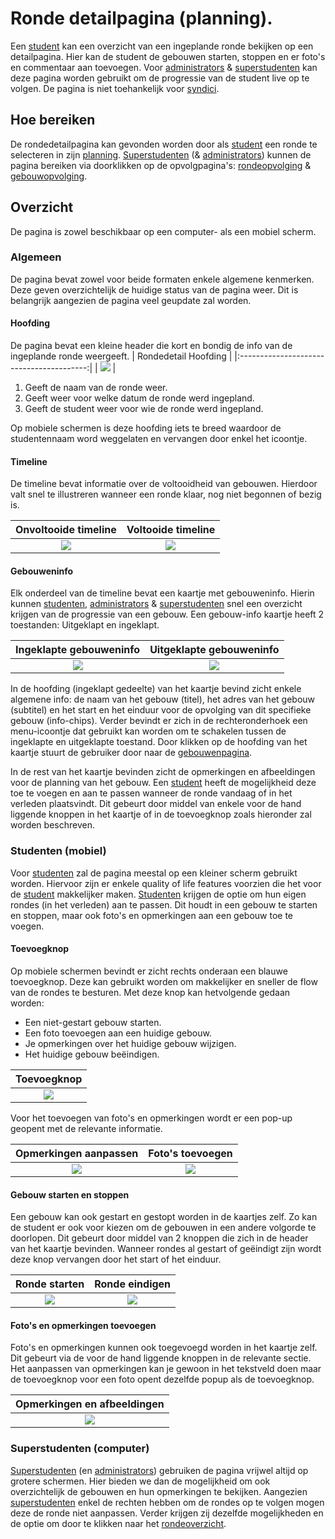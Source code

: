 # Ronde detailpagina (planning).
Een [student](../../users/student.md) kan een overzicht van een ingeplande ronde bekijken op een detailpagina. Hier kan de student de gebouwen starten, stoppen en er foto's en commentaar aan toevoegen.
Voor [administrators](../../users/admin.md) & [superstudenten](../../users/superstudent.md) kan deze pagina worden gebruikt om de progressie van de student live op te volgen.
De pagina is niet toehankelijk voor [syndici](../../users/syndicus.md).

## Hoe bereiken
De rondedetailpagina kan gevonden worden door als [student](../../users/student.md) een ronde te selecteren in zijn [planning](../planning/planning.md). [Superstudenten](../users/superstudent.md)  (& [administrators](../../users/admin.md)) kunnen de pagina bereiken via doorklikken op de opvolgpagina's: [rondeopvolging](../followup/ronde_opvolging.md) & [gebouwopvolging](../followup/gebouw_opvolging.md).

## Overzicht
De pagina is zowel beschikbaar op een computer- als een mobiel scherm. 

### Algemeen
De pagina bevat zowel voor beide formaten enkele algemene kenmerken. Deze geven overzichtelijk de huidige status van de pagina weer. Dit is belangrijk aangezien de pagina veel geupdate zal worden.

#### Hoofding
De pagina bevat een kleine header die kort en bondig de info van de ingeplande ronde weergeeft. 
|           Rondedetail Hoofding           |
|:----------------------------------------:|
| ![](../../assets/rounddetail_header.png) |

1) Geeft de naam van de ronde weer.
2) Geeft weer voor welke datum de ronde werd ingepland.
3) Geeft de student weer voor wie de ronde werd ingepland.

Op mobiele schermen is deze hoofding iets te breed waardoor de studentennaam word weggelaten en vervangen door enkel het icoontje.

#### Timeline
De timeline bevat informatie over de voltooidheid van gebouwen. Hierdoor valt snel te illustreren wanneer een ronde klaar, nog niet begonnen of bezig is.


|                  Onvoltooide timeline                 |                  Voltooide timeline                 |
|:-----------------------------------------------------:|:---------------------------------------------------:|
| ![](../../assets/rounddetail_timeline_incomplete.png) | ![](../../assets/rounddetail_timeline_complete.png) |

#### Gebouweninfo
Elk onderdeel van de timeline bevat een kaartje met gebouweninfo. Hierin kunnen [studenten](../../users/student.md), [administrators](../../users/admin.md) & [superstudenten](../../users/superstudent.md) snel een overzicht krijgen van de progressie van een gebouw. Een gebouw-info kaartje heeft 2 toestanden: Uitgeklapt en ingeklapt.

|             Ingeklapte gebouweninfo            |             Uitgeklapte gebouweninfo            |
|:----------------------------------------------:|:-----------------------------------------------:|
| ![](../../assets/rounddetail_buildcard_in.png) | ![](../../assets/rounddetail_buildcard_out.png) |

In de hoofding (ingeklapt gedeelte) van het kaartje bevind zicht enkele algemene info: de naam van het gebouw (titel), het adres van het gebouw (subtitel) en het start en het einduur voor de opvolging van dit specifieke gebouw (info-chips).
Verder bevindt er zich in de rechteronderhoek een menu-icoontje dat gebruikt kan worden om te schakelen tussen de ingeklapte en uitgeklapte toestand.
Door klikken op de hoofding van het kaartje stuurt de gebruiker door naar de [gebouwenpagina](../building/gebouw_overzicht.md). 

In de rest van het kaartje bevinden zicht de opmerkingen en afbeeldingen voor de planning van het gebouw. Een [student](../../users/student.md) heeft de mogelijkheid deze toe te voegen en aan te passen wanneer de ronde vandaag of in het verleden plaatsvindt. Dit gebeurt door middel van enkele voor de hand liggende knoppen in het kaartje of in de toevoegknop zoals hieronder zal worden beschreven.

### Studenten (mobiel)
Voor [studenten](../../users/student.md) zal de pagina meestal op een kleiner scherm gebruikt worden. Hiervoor zijn er enkele quality of life features voorzien die het voor de [student](../../users/student.md) makkelijker maken. [Studenten](../../users/student.md) krijgen de optie om hun eigen rondes (in het verleden) aan te passen. Dit houdt in een gebouw te starten en stoppen, maar ook foto's en opmerkingen aan een gebouw toe te voegen.

#### Toevoegknop
Op mobiele schermen bevindt er zicht rechts onderaan een blauwe toevoegknop. Deze kan gebruikt worden om makkelijker en sneller de flow van de rondes te besturen. Met deze knop kan hetvolgende gedaan worden:

- Een niet-gestart gebouw starten.
- Een foto toevoegen aan een huidige gebouw.
- Je opmerkingen over het huidige gebouw wijzigen.
- Het huidige gebouw beëindigen.

|            Toevoegknop                      |
|:-------------------------------------------:|
| ![](../../assets/rounddetail_addbutton.png) |

Voor het toevoegen van foto's en opmerkingen wordt er een pop-up geopent met de relevante informatie. 

|           Opmerkingen aanpassen           |            Foto's toevoegen            |
|:-----------------------------------------:|:--------------------------------------:|
| ![](../../assets/rounddetail_comment.png) | ![](../../assets/rounddetail_foto.png) |


#### Gebouw starten en stoppen
Een gebouw kan ook gestart en gestopt worden in de kaartjes zelf. Zo kan de student er ook voor kiezen om de gebouwen in een andere volgorde te doorlopen.
Dit gebeurt door middel van 2 knoppen die zich in de header van het kaartje bevinden. Wanneer rondes al gestart of geëindigt zijn wordt deze knop vervangen door het start of het einduur.

|              Ronde starten              |              Ronde eindigen              |
|:---------------------------------------:|:----------------------------------------:|
| ![](../../assets/rounddetail_start.png) | ![](../../assets/rounddetail_eindig.png) |


#### Foto's en opmerkingen toevoegen
Foto's en opmerkingen kunnen ook toegevoegd worden in het kaartje zelf. Dit gebeurt via de voor de hand liggende knoppen in de relevante sectie. Het aanpassen van opmerkingen kan je gewoon in het tekstveld doen maar de toevoegknop voor een foto opent dezelfde popup als de toevoegknop.

 
|            Opmerkingen en afbeeldingen            |
|:-------------------------------------------------:|
| ![](../../assets/rounddetail_photoandcomment.png) |

### Superstudenten (computer)
[Superstudenten](../../users/superstudent.md) (en [administrators](../../users/admin.md)) gebruiken de pagina vrijwel altijd op grotere schermen. Hier bieden we dan de mogelijkheid om ook overzichtelijk de gebouwen en hun opmerkingen te bekijken. Aangezien [superstudenten](../../users/superstudent.md) enkel de rechten hebben om de rondes op te volgen mogen deze de ronde niet aanpassen. Verder krijgen zij dezelfde mogelijkheden en de optie om door te klikken naar het [rondeoverzicht](rondeoverzicht.md).
